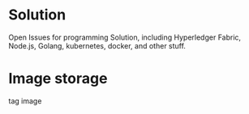 # Solution
Open Issues for programming Solution, including Hyperledger Fabric, Node.js, Golang, kubernetes, docker, and other stuff. 

# Image storage
tag image

